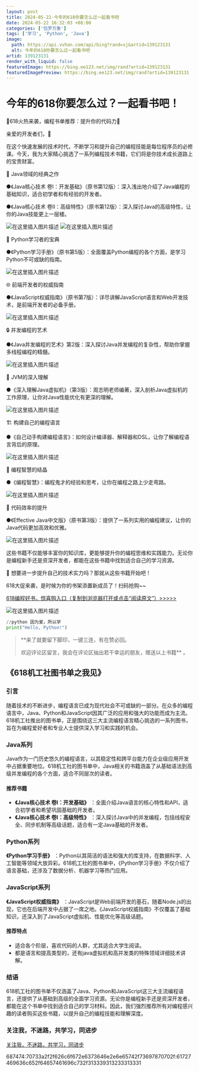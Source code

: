 ```yaml
---
layout: post
title: 2024-05-22-今年的618你要怎么过一起看书吧
date: 2024-05-22 16:32:03 +08:00
categories: ['包罗万象']
tags: ['学习', 'Python', 'Java']
image:
  path: https://api.vvhan.com/api/bing?rand=sj&artid=139123131
  alt: 今年的618你要怎么过一起看书吧
artid: 139123131
render_with_liquid: false
featuredImage: https://bing.ee123.net/img/rand?artid=139123131
featuredImagePreview: https://bing.ee123.net/img/rand?artid=139123131
---
```


# 今年的618你要怎么过？一起看书吧！

🌟618火热来袭，编程书单推荐：提升你的代码力🚀

亲爱的开发者们，👋

在这个快速发展的技术时代，不断学习和提升自己的编程技能是每位程序员的必修课。今天，我为大家精心挑选了一系列编程技术书籍，它们将是你技术成长道路上的宝贵财富。

📘 Java领域的经典之作

●《Java核心技术 卷I：开发基础》（原书第12版）：深入浅出地介绍了Java编程的基础知识，适合初学者和有经验的开发者。

●《Java核心技术 卷II：高级特性》（原书第12版）：深入探讨Java的高级特性，让你的Java技能更上一层楼。
  
![在这里插入图片描述](https://i-blog.csdnimg.cn/blog_migrate/19582a3c0a3799c4fe487218938aa177.png)
![在这里插入图片描述](https://i-blog.csdnimg.cn/blog_migrate/07f4cb6d79c8422feddcd161662dee7c.png)
  
🐍 Python学习者的宝典

●《Python学习手册》（原书第5版）：全面覆盖Python编程的各个方面，是学习Python不可或缺的指南。

![在这里插入图片描述](https://i-blog.csdnimg.cn/blog_migrate/6f5ecaf634486e9515d09709a21960cf.png)

🌐 前端开发者的权威指南

●《JavaScript权威指南》（原书第7版）：详尽讲解JavaScript语言和Web开发技术，是前端开发者的必备手册。

![在这里插入图片描述](https://i-blog.csdnimg.cn/blog_migrate/83daa52ddd4b99d116af544c341fe541.png)
  
🔒 并发编程的艺术

●《Java并发编程的艺术》第2版：深入探讨Java并发编程的复杂性，帮助你掌握多线程编程的精髓。

![在这里插入图片描述](https://i-blog.csdnimg.cn/blog_migrate/08c7846788e6c85bc6483e97c9354eed.png)

🤖 JVM的深入理解

●《深入理解Java虚拟机》（第3版）：周志明老师编著，深入剖析Java虚拟机的工作原理，让你对Java性能优化有更深的理解。

![在这里插入图片描述](https://i-blog.csdnimg.cn/blog_migrate/de7b0ed68a92c9ae237a3546af83cf8b.png)
  
🏗 构建自己的编程语言

●《自己动手构建编程语言》：如何设计编译器、解释器和DSL，让你了解编程语言背后的原理。

![在这里插入图片描述](https://i-blog.csdnimg.cn/blog_migrate/0004b118e7e5624446a00f0ce8501250.png)
  
🧠 编程智慧的结晶

●《编程智慧》：编程鬼才的经验和思考，让你在编程之路上少走弯路。

![在这里插入图片描述](https://i-blog.csdnimg.cn/blog_migrate/cd857ef0264dceb552d564a91c5eb1ed.png)
  
🌟 代码效率的提升

●《Effective Java中文版》（原书第3版）：提供了一系列实用的编程建议，让你的Java代码更加高效和优雅。

![在这里插入图片描述](https://i-blog.csdnimg.cn/blog_migrate/4d863c17bc443118abeaed91ff041a43.png)
  
这些书籍不仅能够丰富你的知识库，更能够提升你的编程思维和实践能力。无论你是编程新手还是资深开发者，都能在这些书籍中找到适合自己的学习资源。

👀 想要进一步提升自己的技术实力吗？那就从这些书籍开始吧！

618大促来袭，是时候为你的书架添置新成员了！扫码抢购~~

[618编程好书，惊喜购入口（复制到浏览器打开或点击“阅读原文”）>>>>>](https://pro.m.jd.com/mall/active/29kRoGuLGSF1SVpq8APw3VR2nKqo/index.html)

![在这里插入图片描述](https://i-blog.csdnimg.cn/blog_migrate/ba60b8d9bb64f90717a5db84f2ab1ea3.png)

```python
//python 因为爱，所以学
print("Hello, Python!")

```

> **来了就要留下脚印，一键三连，有在赞必回。
>   
> 欢迎评论区留言，我会在评论区抽出若干幸运的朋友，赠送以上书籍**
> 。

## 《618机工社图书单之我见》

### 引言

随着技术的不断进步，编程语言已成为现代社会不可或缺的一部分。在众多的编程语言中，Java、Python和JavaScript因其广泛的应用和强大的功能而成为主流。618机工社推出的图书单，正是围绕这三大主流编程语言精心挑选的一系列图书，旨在为编程爱好者和专业人士提供深入学习和实践的机会。

### Java系列

Java作为一门历史悠久的编程语言，以其稳定性和跨平台能力在企业级应用开发中占据重要地位。618机工社的图书单中，Java相关的书籍涵盖了从基础语法到高级并发编程的各个方面，适合不同层次的读者。

#### 推荐书籍

* **《Java核心技术 卷I：开发基础》**
  ：全面介绍Java语言的核心特性和API，适合初学者和希望巩固基础的开发者。
* **《Java核心技术 卷I：高级特性》**
  ：深入探讨Java中的并发编程，包括线程安全、同步机制等高级话题，适合有一定Java基础的开发者。

### Python系列

**《Python学习手册》**
：Python以其简洁的语法和强大的库支持，在数据科学、人工智能等领域大放异彩。618机工社的图书单中，《Python学习手册》不仅介绍了语言基础，还涉及了数据分析、机器学习等热门应用。

### JavaScript系列

**《JavaScript权威指南》**
：JavaScript是Web前端开发的基石，随着Node.js的出现，它也在后端开发中占据了一席之地。《JavaScript权威指南》不仅覆盖了基础知识，还深入到了JavaScript虚拟机、性能优化等高级话题。

#### 推荐特点

* 适合各个阶层，喜欢代码的人群，尤其适合大学生阅读。
* 都是语言和提高类型的，还有java虚拟机和高并发类的特殊领域详细技术讲解。

### 结语

618机工社的图书单不仅涵盖了Java、Python和JavaScript这三大主流编程语言，还提供了从基础到高级的全面学习资源。无论你是编程新手还是资深开发者，都能在这个书单中找到适合自己的学习材料。因此，我们强烈推荐所有对编程感兴趣的读者购买这些书籍，以提升自己的编程技能和理解深度。

### 关注我，不迷路，共学习，同进步

[关注我，不迷路，共学习，同进步](https://blink.csdn.net/?spm=1010.2135.3001.5353)

687474:70733a2f2f626c6f672e6373646e2e6e65742f73697870702f:61727469636c652f64657461696c732f313339313233313331